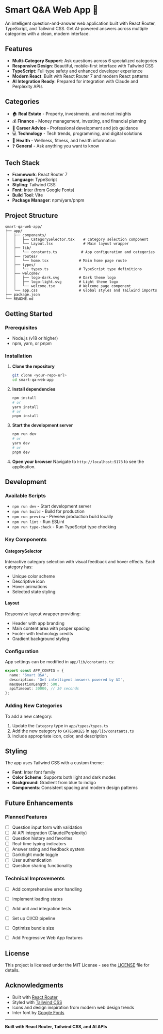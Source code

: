 # Smart Q&A Web App 🤖

An intelligent question-and-answer web application built with React Router, TypeScript, and Tailwind CSS. Get AI-powered answers across multiple categories with a clean, modern interface.

## Features

- **Multi-Category Support**: Ask questions across 6 specialized categories
- **Responsive Design**: Beautiful, mobile-first interface with Tailwind CSS
- **TypeScript**: Full type safety and enhanced developer experience
- **Modern React**: Built with React Router 7 and modern React patterns
- **AI Integration Ready**: Prepared for integration with Claude and Perplexity APIs

## Categories

- 🏠 **Real Estate** - Property, investments, and market insights
- 💰 **Finance** - Money management, investing, and financial planning
- 💼 **Career Advice** - Professional development and job guidance
- 💻 **Technology** - Tech trends, programming, and digital solutions
- 🏥 **Health** - Wellness, fitness, and health information
- ❓ **General** - Ask anything you want to know

## Tech Stack

- **Framework**: React Router 7
- **Language**: TypeScript
- **Styling**: Tailwind CSS
- **Font**: Inter (from Google Fonts)
- **Build Tool**: Vite
- **Package Manager**: npm/yarn/pnpm

## Project Structure

```
smart-qa-web-app/
├── app/
│   ├── components/
│   │   ├── CategorySelector.tsx    # Category selection component
│   │   └── Layout.tsx              # Main layout wrapper
│   ├── lib/
│   │   └── constants.ts           # App configuration and categories
│   ├── routes/
│   │   └── home.tsx              # Main home page route
│   ├── types/
│   │   └── types.ts              # TypeScript type definitions
│   ├── welcome/
│   │   ├── logo-dark.svg         # Dark theme logo
│   │   ├── logo-light.svg        # Light theme logo
│   │   └── welcome.tsx           # Welcome page component
│   └── app.css                   # Global styles and Tailwind imports
├── package.json
└── README.md
```

## Getting Started

### Prerequisites

- Node.js (v18 or higher)
- npm, yarn, or pnpm

### Installation

1. **Clone the repository**
   ```bash
   git clone <your-repo-url>
   cd smart-qa-web-app
   ```

2. **Install dependencies**
   ```bash
   npm install
   # or
   yarn install
   # or
   pnpm install
   ```

3. **Start the development server**
   ```bash
   npm run dev
   # or
   yarn dev
   # or
   pnpm dev
   ```

4. **Open your browser**
   Navigate to `http://localhost:5173` to see the application.

## Development

### Available Scripts

- `npm run dev` - Start development server
- `npm run build` - Build for production
- `npm run preview` - Preview production build locally
- `npm run lint` - Run ESLint
- `npm run type-check` - Run TypeScript type checking

### Key Components

#### CategorySelector
Interactive category selection with visual feedback and hover effects. Each category has:
- Unique color scheme
- Descriptive icon
- Hover animations
- Selected state styling

#### Layout
Responsive layout wrapper providing:
- Header with app branding
- Main content area with proper spacing
- Footer with technology credits
- Gradient background styling

### Configuration

App settings can be modified in `app/lib/constants.ts`:

```typescript
export const APP_CONFIG = {
  name: 'Smart Q&A',
  description: 'Get intelligent answers powered by AI',
  maxQuestionLength: 500,
  apiTimeout: 30000, // 30 seconds
};
```

### Adding New Categories

To add a new category:

1. Update the `Category` type in `app/types/types.ts`
2. Add the new category to `CATEGORIES` in `app/lib/constants.ts`
3. Include appropriate icon, color, and description

## Styling

The app uses Tailwind CSS with a custom theme:

- **Font**: Inter font family
- **Color Scheme**: Supports both light and dark modes
- **Background**: Gradient from blue to indigo
- **Components**: Consistent spacing and modern design patterns

## Future Enhancements

### Planned Features
- [ ] Question input form with validation
- [ ] AI API integration (Claude/Perplexity)
- [ ] Question history and favorites
- [ ] Real-time typing indicators
- [ ] Answer rating and feedback system
- [ ] Dark/light mode toggle
- [ ] User authentication
- [ ] Question sharing functionality

### Technical Improvements
- [ ] Add comprehensive error handling
- [ ] Implement loading states
- [ ] Add unit and integration tests
- [ ] Set up CI/CD pipeline
- [ ] Optimize bundle size
- [ ] Add Progressive Web App features


## License

This project is licensed under the MIT License - see the [LICENSE](LICENSE) file for details.

## Acknowledgments

- Built with [React Router](https://reactrouter.com/)
- Styled with [Tailwind CSS](https://tailwindcss.com/)
- Icons and design inspiration from modern web design trends
- Inter font by [Google Fonts](https://fonts.google.com/)

---

**Built with React Router, Tailwind CSS, and AI APIs**